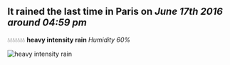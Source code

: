 ## It rained the last time in Paris on *June 17th 2016 around 04:59 pm*
💧💧💧💧💧💧💧  **heavy intensity rain** *Humidity 60%*

![heavy intensity rain](http://openweathermap.org/img/w/10d.png)
